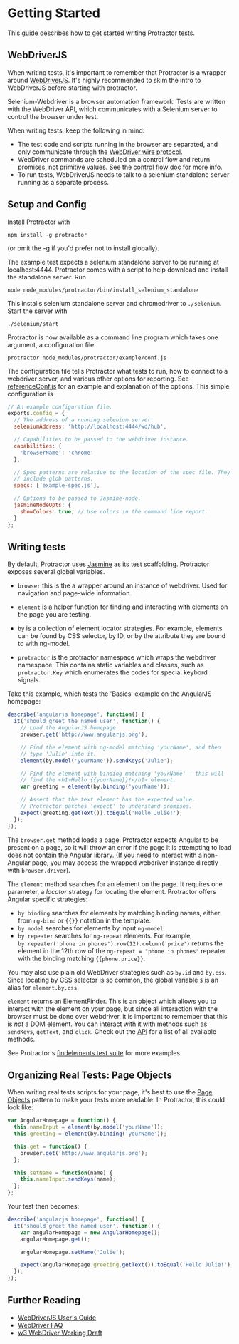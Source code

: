 Getting Started
===============

This guide describes how to get started writing Protractor tests.

WebDriverJS
-----------

When writing tests, it's important to remember that Protractor is a wrapper
around [WebDriverJS](https://code.google.com/p/selenium/wiki/WebDriverJs). It's
highly recommended to skim the intro to WebDriverJS before starting with
protractor.

Selenium-Webdriver is a browser automation framework. Tests are written
with the WebDriver API, which communicates with a Selenium server to control
the browser under test.

When writing tests, keep the following in mind:

-  The test code and scripts running in the browser are separated, and only
   communicate through the [WebDriver wire protocol](https://code.google.com/p/selenium/wiki/JsonWireProtocol).
-  WebDriver commands are scheduled on a control flow and return promises, not
   primitive values. See the [control flow doc](/docs/control-flow.md) for more
   info.
-  To run tests, WebDriverJS needs to talk to a selenium standalone server
   running as a separate process.

Setup and Config
----------------

Install Protractor with

    npm install -g protractor

(or omit the -g if you'd prefer not to install globally).

The example test expects a selenium standalone server to be running at
localhost:4444. Protractor comes with a script to help download and install
the standalone server. Run

    node node_modules/protractor/bin/install_selenium_standalone

This installs selenium standalone server and chromedriver to `./selenium`. Start
the server with

    ./selenium/start

Protractor is now available as a command line program which takes one argument,
a configuration file.

    protractor node_modules/protractor/example/conf.js

The configuration file tells Protractor what tests to run, how to connect to a
webdriver server, and various other options for reporting. See
[referenceConf.js](https://github.com/angular/protractor/blob/master/referenceConf.js)
for an example and explanation of the options. This simple configuration is

```javascript
// An example configuration file.
exports.config = {
  // The address of a running selenium server.
  seleniumAddress: 'http://localhost:4444/wd/hub',

  // Capabilities to be passed to the webdriver instance.
  capabilities: {
    'browserName': 'chrome'
  },

  // Spec patterns are relative to the location of the spec file. They may
  // include glob patterns.
  specs: ['example-spec.js'],

  // Options to be passed to Jasmine-node.
  jasmineNodeOpts: {
    showColors: true, // Use colors in the command line report.
  }
};
```

Writing tests
-------------

By default, Protractor uses [Jasmine](http://pivotal.github.io/jasmine/) as its
test scaffolding. Protractor exposes several global variables.

 * `browser` this is the a wrapper around an instance of webdriver. Used for
 navigation and page-wide information.

 * `element` is a helper function for finding and interacting with elements
 on the page you are testing.

 * `by` is a collection of element locator strategies. For example, elements
 can be found by CSS selector, by ID, or by the attribute they are bound to with
 ng-model.

 * `protractor` is the protractor namespace which wraps the webdriver namespace.
 This contains static variables and classes, such as `protractor.Key` which
 enumerates the codes for special keybord signals.

Take this example, which tests the 'Basics' example on the AngularJS homepage:

```javascript
describe('angularjs homepage', function() {
  it('should greet the named user', function() {
    // Load the AngularJS homepage.
    browser.get('http://www.angularjs.org');

    // Find the element with ng-model matching 'yourName', and then
    // type 'Julie' into it.
    element(by.model('yourName')).sendKeys('Julie');

    // Find the element with binding matching 'yourName' - this will
    // find the <h1>Hello {{yourName}}!</h1> element.
    var greeting = element(by.binding('yourName'));

    // Assert that the text element has the expected value.
    // Protractor patches 'expect' to understand promises.
    expect(greeting.getText()).toEqual('Hello Julie!');
  });
});

```

The `browser.get` method loads a page. Protractor expects Angular to be present on a page, so it will throw an error if the page it is attempting to load does
not contain the Angular library. (If you need to interact with a non-Angular
page, you may access the wrapped webdriver instance directly with
`browser.driver`).

The `element` method searches for an element on the page. It requires one
parameter, a *locator* strategy for locating the element. Protractor offers Angular specific strategies:

-  `by.binding` searches for elements by matching binding names,
   either from `ng-bind` or `{{}}` notation in the template.
-  `by.model` searches for elements by input `ng-model`.
-  `by.repeater` searches for `ng-repeat` elements. For example,
   `by.repeater('phone in phones').row(12).column('price')` returns
   the element in the 12th row of the `ng-repeat = "phone in phones"` repeater
   with the binding matching `{{phone.price}}`.

You may also use plain old WebDriver strategies such as `by.id` and
`by.css`. Since locating by CSS selector is so common, the global variable `$` is an alias for `element.by.css`.

`element` returns an ElementFinder. This is an object which allows you to interact with the element on your page, but since all interaction with the browser must be done over webdriver, it is important to remember that this is *not* a DOM element. You can interact with it with methods such as
`sendKeys`, `getText`, and `click`. Check out the [API](/docs/api.md) for a list of
all available methods.

See Protractor's [findelements test suite](https://github.com/angular/protractor/blob/master/spec/basic/findelements_spec.js)
for more examples.


Organizing Real Tests: Page Objects
-----------------------------------

When writing real tests scripts for your page, it's best to use the [Page Objects](https://code.google.com/p/selenium/wiki/PageObjects) pattern to make your tests more readable. In Protractor, this could look like:

```javascript
var AngularHomepage = function() {
  this.nameInput = element(by.model('yourName'));
  this.greeting = element(by.binding('yourName'));

  this.get = function() {
    browser.get('http://www.angularjs.org');
  };

  this.setName = function(name) {
    this.nameInput.sendKeys(name);
  };
};
```

Your test then becomes:

```javascript
describe('angularjs homepage', function() {
  it('should greet the named user', function() {
    var angularHomepage = new AngularHomepage();
    angularHomepage.get();

    angularHomepage.setName('Julie');

    expect(angularHomepage.greeting.getText()).toEqual('Hello Julie!');
  });
});
```


Further Reading
---------------

- [WebDriverJS User's Guide](https://code.google.com/p/selenium/wiki/WebDriverJs)
- [WebDriver FAQ](https://code.google.com/p/selenium/wiki/FrequentlyAskedQuestions)
- [w3 WebDriver Working Draft](http://www.w3.org/TR/webdriver/)
